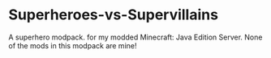 # Superheroes-vs-Supervillains
A superhero modpack. for my modded Minecraft: Java Edition Server.
None of the mods in this modpack are mine!
